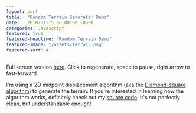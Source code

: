 ```yaml
---
layout: post
title:  "Random Terrain Generator Demo"
date:   2018-01-15 00:00:00 -0500
categories: Javascript
featured: true
featured-headline: "Random Terrain Demo"
featured-image: "/assets/terrain.png"
featured-sort: 4
---
```


Full screen version [here](/terrain/). Click to regenerate, space to pause, right arrow to fast-forward.

<script type="text/javascript" src="/terrain/jquery-3.2.1.slim.min.js"></script>
<script type="text/javascript" src="/terrain/terrain.js"></script>
<div class='image-container'>
<canvas id="terrain" width="100" height="100" style="width: 100%; height: 400px; cursor: pointer" moz-opaque></canvas>
</div>

I'm using a 2D midpoint displacement algorithm (aka the [Diamond-square algorithm](https://en.wikipedia.org/wiki/Diamond-square_algorithm)) to generate the terrain. If you're interested in learning how the algorithm works, definitely check out my [source code](https://github.com/epbarger/terrain/blob/master/terrain.js#L58). It's not perfectly clean, but understandable enough!